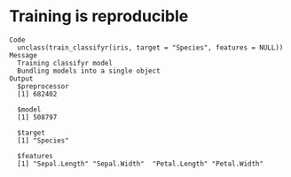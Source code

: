 # Training is reproducible

    Code
      unclass(train_classifyr(iris, target = "Species", features = NULL))
    Message
      Training classifyr model
      Bundling models into a single object
    Output
      $preprocessor
      [1] 682402
      
      $model
      [1] 508797
      
      $target
      [1] "Species"
      
      $features
      [1] "Sepal.Length" "Sepal.Width"  "Petal.Length" "Petal.Width" 
      

